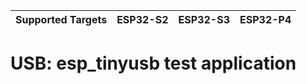 | Supported Targets | ESP32-S2 | ESP32-S3 | ESP32-P4 |
| ----------------- | -------- | -------- | -------- |

# USB: esp_tinyusb test application
